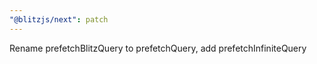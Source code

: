 ```yaml
---
"@blitzjs/next": patch
---
```


Rename prefetchBlitzQuery to prefetchQuery, add prefetchInfiniteQuery
